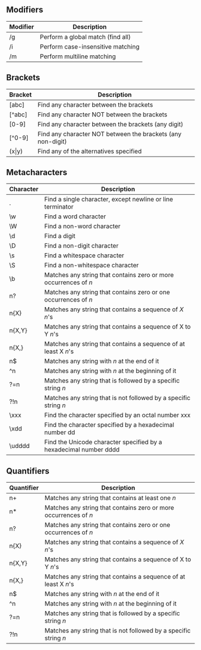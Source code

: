 ## Modifiers

| Modifier | Description                       |
| -------- | --------------------------------- |
| /g       | Perform a global match (find all) |
| /i       | Perform case-insensitive matching |
| /m       | Perform multiline matching        |

## Brackets

| Bracket | Description                                                 |
| ------- | ----------------------------------------------------------- |
| \[abc]  | Find any character between the brackets                     |
| \[^abc] | Find any character NOT between the brackets                 |
| \[0-9]  | Find any character between the brackets (any digit)         |
| \[^0-9] | Find any character NOT between the brackets (any non-digit) |
| (x\|y)  | Find any of the alternatives specified                      |

## Metacharacters

| Character | Description                                                       |
| --------- | ----------------------------------------------------------------- |
| .         | Find a single character, except newline or line terminator        |
| \w        | Find a word character                                             |
| \W        | Find a non-word character                                         |
| \d        | Find a digit                                                      |
| \D        | Find a non-digit character                                        |
| \s        | Find a whitespace character                                       |
| \S        | Find a non-whitespace character                                   |
| \b        | Matches any string that contains zero or more occurrences of _n_  |
| n?        | Matches any string that contains zero or one occurrences of _n_   |
| n{X}      | Matches any string that contains a sequence of _X_ _n_'s          |
| n{X,Y}    | Matches any string that contains a sequence of X to Y _n_'s       |
| n{X,}     | Matches any string that contains a sequence of at least X _n_'s   |
| n$        | Matches any string with _n_ at the end of it                      |
| ^n        | Matches any string with _n_ at the beginning of it                |
| ?=n       | Matches any string that is followed by a specific string _n_      |
| ?!n       | Matches any string that is not followed by a specific string _n_  |
| \xxx      | Find the character specified by an octal number xxx               |
| \xdd      | Find the character specified by a hexadecimal number dd           |
| \udddd    | Find the Unicode character specified by a hexadecimal number dddd |

## Quantifiers

| Quantifier | Description                                                      |
| ---------- | ---------------------------------------------------------------- |
| n+         | Matches any string that contains at least one _n_                |
| n\*        | Matches any string that contains zero or more occurrences of _n_ |
| n?         | Matches any string that contains zero or one occurrences of _n_  |
| n{X}       | Matches any string that contains a sequence of _X_ _n_'s         |
| n{X,Y}     | Matches any string that contains a sequence of X to Y _n_'s      |
| n{X,}      | Matches any string that contains a sequence of at least X _n_'s  |
| n$         | Matches any string with _n_ at the end of it                     |
| ^n         | Matches any string with _n_ at the beginning of it               |
| ?=n        | Matches any string that is followed by a specific string _n_     |
| ?!n        | Matches any string that is not followed by a specific string _n_ |
